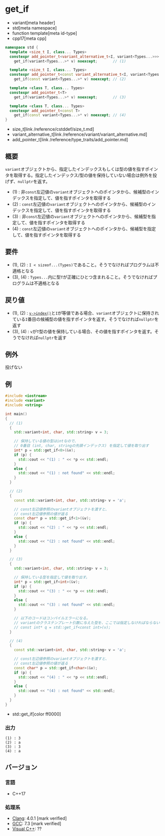 # get_if
* variant[meta header]
* std[meta namespace]
* function template[meta id-type]
* cpp17[meta cpp]

```cpp
namespace std {
  template <size_t I, class... Types>
  constexpr add_pointer_t<variant_alternative_t<I, variant<Types...>>>
    get_if(variant<Types...>* v) noexcept;       // (1)

  template <size_t I, class... Types>
  constexpr add_pointer_t<const variant_alternative_t<I, variant<Types...>>>
    get_if(const variant<Types...>* v) noexcept; // (2)

  template <class T, class... Types>
  constexpr add_pointer_t<T>
    get_if(variant<Types...>* v) noexcept;       // (3)

  template <class T, class... Types>
  constexpr add_pointer_t<const T>
    get_if(const variant<Types...>* v) noexcept; // (4)
}
```
* size_t[link /reference/cstddef/size_t.md]
* variant_alternative_t[link /reference/variant/variant_alternative.md]
* add_pointer_t[link /reference/type_traits/add_pointer.md]

## 概要
`variant`オブジェクトから、指定したインデックスもしくは型の値を指すポインタを取得する。指定したインデックス/型の値を保持していない場合は例外を投げず、`nullptr`を返す。

- (1) : 非`const`左辺値の`variant`オブジェクトへのポインタから、候補型のインデックスを指定して、値を指すポインタを取得する
- (2) : `const`左辺値の`variant`オブジェクトへのポインタから、候補型のインデックスを指定して、値を指すポインタを取得する
- (3) : 非`const`左辺値の`variant`オブジェクトへのポインタから、候補型を指定して、値を指すポインタを取得する
- (4) : `const`左辺値の`variant`オブジェクトへのポインタから、候補型を指定して、値を指すポインタを取得する


## 要件
- (1), (2) : `I < sizeof...(Types)`であること。そうでなければプログラムは不適格となる
- (3), (4) : `Types...`内に型`T`が正確にひとつ含まれること。そうでなければプログラムは不適格となる


## 戻り値
- (1), (2) : [`v->index()`](index.md)と`I`が等値である場合、`variant`オブジェクトに保持されている`I`番目の候補型の値を指すポインタを返す。そうでなければ`nullptr`を返す
- (3), (4) : `v`が`T`型の値を保持している場合、その値を指すポインタを返す。そうでなければ`nullptr`を返す


## 例外
投げない


## 例
```cpp example
#include <iostream>
#include <variant>
#include <string>

int main()
{
  // (1)
  {
    std::variant<int, char, std::string> v = 3;

    // 保持している値の型はintなので、
    // 0番目 (int, char, stringの先頭インデックス) を指定して値を取り出す
    int* p = std::get_if<0>(&v);
    if (p) {
      std::cout << "(1) : " << *p << std::endl;
    }
    else {
      std::cout << "(1) : not found" << std::endl;
    }
  }

  // (2)
  {
    const std::variant<int, char, std::string> v = 'a';

    // const左辺値参照のvariantオブジェクトを渡すと、
    // const左辺値参照の値が返る
    const char* p = std::get_if<1>(&v);
    if (p) {
      std::cout << "(2) : " << *p << std::endl;
    }
    else {
      std::cout << "(2) : not found" << std::endl;
    }
  }

  // (3)
  {
    std::variant<int, char, std::string> v = 3;

    // 保持している型を指定して値を取り出す。
    int* p = std::get_if<int>(&v);
    if (p) {
      std::cout << "(3) : " << *p << std::endl;
    }
    else {
      std::cout << "(3) : not found" << std::endl;
    }

    // 以下のコードはコンパイルエラーになる。
    // variantのクラステンプレート引数に与えた型を、ここでは指定しなければならない
    // const int* q = std::get_if<const int>(v);
  }

  // (4)
  {
    const std::variant<int, char, std::string> v = 'a';

    // const左辺値参照のvariantオブジェクトを渡すと、
    // const左辺値参照の値が返る
    const char* p = std::get_if<char>(&v);
    if (p) {
      std::cout << "(4) : " << *p << std::endl;
    }
    else {
      std::cout << "(4) : not found" << std::endl;
    }
  }
}
```
* std::get_if[color ff0000]

### 出力
```
(1) : 3
(2) : a
(3) : 3
(4) : a
```

## バージョン
### 言語
- C++17

### 処理系
- [Clang](/implementation.md#clang): 4.0.1 [mark verified]
- [GCC](/implementation.md#gcc): 7.3 [mark verified]
- [Visual C++](/implementation.md#visual_cpp): ??
